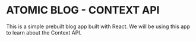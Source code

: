# ATOMIC BLOG - CONTEXT API

This is a simple prebuilt blog app built with React. We will be using this app to learn about the Context API.
